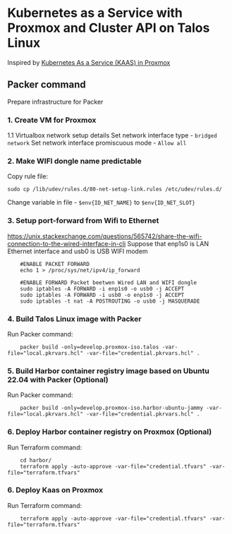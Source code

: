 # Kubernetes as a Service with Proxmox and Cluster API on Talos Linux

Inspired by [Kubernetes As a Service (KAAS) in Proxmox](https://github.com/kubebn/talos-proxmox-kaas)

## Packer command

Prepare infrastructure for Packer

### 1. Create VM for Proxmox

   1.1 Virtualbox network setup details
   Set network interface type - `bridged network`
   Set network interface promiscuous mode - `Allow all`

### 2. Make WIFI dongle name predictable

   Copy rule file:

   ```shell
   sudo cp /lib/udev/rules.d/80-net-setup-link.rules /etc/udev/rules.d/
   ```

   Change variable in file - `$env{ID_NET_NAME}` to `$env{ID_NET_SLOT}`

### 3. Setup port-forward from Wifi to Ethernet

<https://unix.stackexchange.com/questions/565742/share-the-wifi-connection-to-the-wired-interface-in-cli>
    Suppose that enp1s0 is LAN Ethernet interface and usb0 is USB WIFI modem

```shell
    #ENABLE PACKET FORWARD
    echo 1 > /proc/sys/net/ipv4/ip_forward
```

```shell
    #ENABLE FORWARD Packet beetwen Wired LAN and WIFI dongle
    sudo iptables -A FORWARD -i enp1s0 -o usb0 -j ACCEPT
    sudo iptables -A FORWARD -i usb0 -o enp1s0 -j ACCEPT
    sudo iptables -t nat -A POSTROUTING -o usb0 -j MASQUERADE
```

### 4. Build Talos Linux image with Packer

Run Packer command:

```shell
    packer build -only=develop.proxmox-iso.talos -var-file="local.pkrvars.hcl" -var-file="credential.pkrvars.hcl" .
```

### 5. Build Harbor container registry image based on Ubuntu 22.04 with Packer (Optional)

Run Packer command:

```shell
    packer build -only=develop.proxmox-iso.harbor-ubuntu-jammy -var-file="local.pkrvars.hcl" -var-file="credential.pkrvars.hcl" .
```

### 6. Deploy Harbor container registry on Proxmox (Optional)

Run Terraform command:

```shell
    cd harbor/
    terraform apply -auto-approve -var-file="credential.tfvars" -var-file="terraform.tfvars"
```

### 6. Deploy Kaas on Proxmox

Run Terraform command:

```shell
    terraform apply -auto-approve -var-file="credential.tfvars" -var-file="terraform.tfvars"
```
